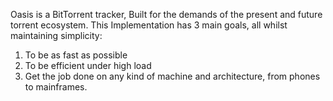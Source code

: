 Oasis is a BitTorrent tracker, Built for the demands of the present and future torrent ecosystem. This Implementation has 3 main goals, all whilst maintaining simplicity:

1. To be as fast as possible
2. To be efficient under high load
3. Get the job done on any kind of machine and architecture, from phones to mainframes.
